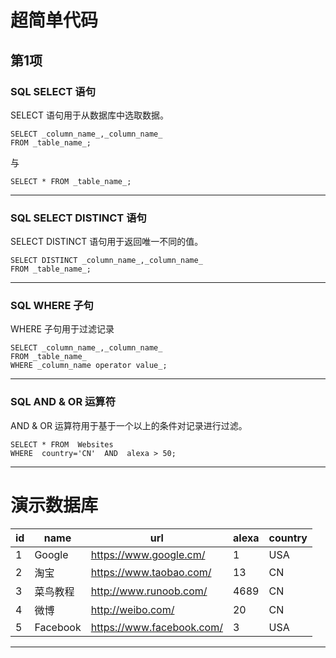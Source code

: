 # 超简单代码
## 第1项
### SQL SELECT 语句
SELECT 语句用于从数据库中选取数据。
```
SELECT _column_name_,_column_name_  
FROM _table_name_;
```
与
```
SELECT * FROM _table_name_;
```
***
### SQL SELECT DISTINCT 语句
SELECT DISTINCT 语句用于返回唯一不同的值。
```
SELECT DISTINCT _column_name_,_column_name_  
FROM _table_name_;
```
***
### SQL WHERE 子句
WHERE 子句用于过滤记录
```
SELECT _column_name_,_column_name_  
FROM _table_name_  
WHERE _column_name operator value_;
```
***

### SQL AND & OR 运算符
AND & OR 运算符用于基于一个以上的条件对记录进行过滤。
```
SELECT * FROM  Websites  
WHERE  country='CN'  AND  alexa > 50;
```
***
# 演示数据库

|id|name|url|alexa|country|
|-|-|-|-|-|
|1|Google| https://www.google.cm/|1|USA|
|2|淘宝|https://www.taobao.com/|13|CN|
|3|菜鸟教程|http://www.runoob.com/|4689|CN|
|4|微博|http://weibo.com/|20|CN|
|5|Facebook|https://www.facebook.com/|3|USA|

***